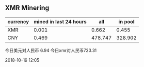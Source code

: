 ## XMR Minering

|currency|mined in last 24 hours|all|in pool|
|---|---|---|---|
|XMR|0.001|0.662|0.455|
|CNY|0.469|478.747|328.902|

今日美元对人民币 6.94	今日xmr对人民币723.31


2018-10-19 12:05